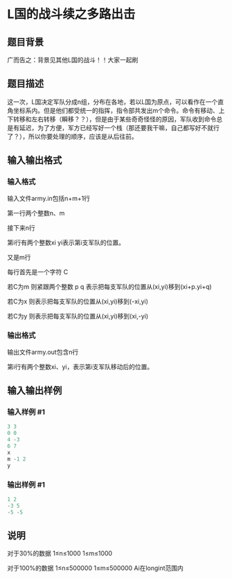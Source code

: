 # L国的战斗续之多路出击

## 题目背景

广而告之：背景见其他L国的战斗！！大家一起刷

## 题目描述

这一次，L国决定军队分成n组，分布在各地，若以L国为原点，可以看作在一个直角坐标系内。但是他们都受统一的指挥，指令部共发出m个命令。命令有移动、上下转移和左右转移（瞬移？？），但是由于某些奇奇怪怪的原因，军队收到命令总是有延迟，为了方便，军方已经写好一个栈（那还要我干嘛，自己都写好不就行了？），所以你要处理的顺序，应该是从后往前。

## 输入输出格式

### 输入格式

输入文件army.in包括n+m+1行

第一行两个整数n、m

接下来n行

第i行有两个整数xi yi表示第i支军队的位置。

又是m行

每行首先是一个字符 C

若C为m 则紧跟两个整数 p q 表示把每支军队的位置从(xi,yi)移到(xi+p.yi+q)

若C为x 则表示把每支军队的位置从(xi,yi)移到(-xi,yi)

若C为y 则表示把每支军队的位置从(xi,yi)移到(xi,-yi)

### 输出格式

输出文件army.out包含n行

第i行有两个整数xi、yi，表示第i支军队移动后的位置。

## 输入输出样例

### 输入样例 #1

```cpp
3 3
0 0
4 -3
6 7
x
m -1 2
y

```
### 输出样例 #1

```cpp
1 2
-3 5
-5 -5

```
## 说明

对于30%的数据 1≤n≤1000 1≤m≤1000

对于100%的数据 1≤n≤500000 1≤m≤500000 Ai在longint范围内

